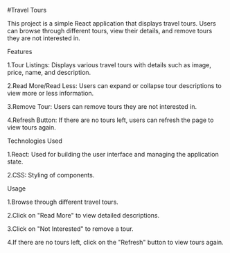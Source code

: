 #Travel Tours


This project is a simple React application that displays travel tours. Users can browse through different tours, view their details, and remove tours they are not interested in.


Features

1.Tour Listings: Displays various travel tours with details such as image, price, name, and description.

2.Read More/Read Less: Users can expand or collapse tour descriptions to view more or less information.

3.Remove Tour: Users can remove tours they are not interested in.

4.Refresh Button: If there are no tours left, users can refresh the page to view tours again.


Technologies Used

1.React: Used for building the user interface and managing the application state.

2.CSS: Styling of components.


Usage

1.Browse through different travel tours.

2.Click on "Read More" to view detailed descriptions.

3.Click on "Not Interested" to remove a tour.

4.If there are no tours left, click on the "Refresh" button to view tours again.
